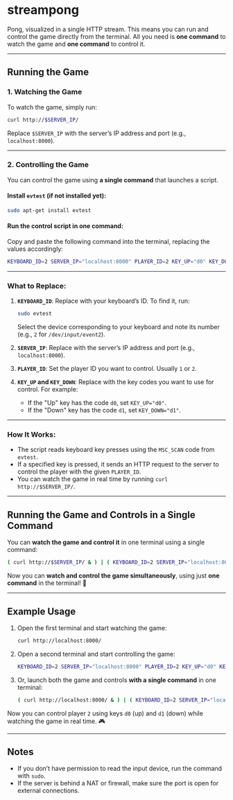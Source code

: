 # streampong  

Pong, visualized in a single HTTP stream. This means you can run and control the game directly from the terminal. All you need is **one command** to watch the game and **one command** to control it.  

---

## Running the Game  

### 1. Watching the Game  
To watch the game, simply run:  
```bash
curl http://$SERVER_IP/
```  
Replace `$SERVER_IP` with the server’s IP address and port (e.g., `localhost:8000`).  

---

### 2. Controlling the Game  
You can control the game using **a single command** that launches a script.  

#### Install `evtest` (if not installed yet):  
```bash
sudo apt-get install evtest
```  

#### Run the control script in one command:  
Copy and paste the following command into the terminal, replacing the values accordingly:  
```bash
KEYBOARD_ID=2 SERVER_IP="localhost:8000" PLAYER_ID=2 KEY_UP="d0" KEY_DOWN="d1" bash -c 'declare -A key_map; key_map["$KEY_UP"]="up"; key_map["$KEY_DOWN"]="down"; while true; do key_code=$(sudo evtest /dev/input/event$KEYBOARD_ID | grep -m 1 "MSC_SCAN" | awk '\''{print $8}'\''); if [ -n "$key_code" ]; then action=${key_map["$key_code"]}; if [ -n "$action" ]; then curl -s "http://$SERVER_IP/move/$PLAYER_ID/$action" > /dev/null; fi; fi; sleep 0.001; done'
```  

---

### What to Replace:  
1. **`KEYBOARD_ID`**: Replace with your keyboard’s ID. To find it, run:  
   ```bash
   sudo evtest
   ```  
   Select the device corresponding to your keyboard and note its number (e.g., `2` for `/dev/input/event2`).  

2. **`SERVER_IP`**: Replace with the server’s IP address and port (e.g., `localhost:8000`).  

3. **`PLAYER_ID`**: Set the player ID you want to control. Usually `1` or `2`.  

4. **`KEY_UP` and `KEY_DOWN`**: Replace with the key codes you want to use for control. For example:  
   - If the "Up" key has the code `d0`, set `KEY_UP="d0"`.  
   - If the "Down" key has the code `d1`, set `KEY_DOWN="d1"`.  

---

### How It Works:  
- The script reads keyboard key presses using the `MSC_SCAN` code from `evtest`.  
- If a specified key is pressed, it sends an HTTP request to the server to control the player with the given `PLAYER_ID`.  
- You can watch the game in real time by running `curl http://$SERVER_IP/`.  

---

## Running the Game and Controls in a Single Command  
You can **watch the game and control it** in one terminal using a single command:  

```bash
( curl http://$SERVER_IP/ & ) | ( KEYBOARD_ID=2 SERVER_IP="localhost:8000" PLAYER_ID=2 KEY_UP="d0" KEY_DOWN="d1" bash -c 'declare -A key_map; key_map["$KEY_UP"]="up"; key_map["$KEY_DOWN"]="down"; while true; do key_code=$(sudo evtest /dev/input/event$KEYBOARD_ID | grep -m 1 "MSC_SCAN" | awk '\''{print $8}'\''); if [ -n "$key_code" ]; then action=${key_map["$key_code"]}; if [ -n "$action" ]; then curl -s "http://$SERVER_IP/move/$PLAYER_ID/$action" > /dev/null; fi; fi; sleep 0.001; done' )
```  

Now you can **watch and control the game simultaneously**, using just **one command** in the terminal! 🚀  

---

## Example Usage  
1. Open the first terminal and start watching the game:  
   ```bash
   curl http://localhost:8000/
   ```  

2. Open a second terminal and start controlling the game:  
   ```bash
   KEYBOARD_ID=2 SERVER_IP="localhost:8000" PLAYER_ID=2 KEY_UP="d0" KEY_DOWN="d1" bash -c 'declare -A key_map; key_map["$KEY_UP"]="up"; key_map["$KEY_DOWN"]="down"; while true; do key_code=$(sudo evtest /dev/input/event$KEYBOARD_ID | grep -m 1 "MSC_SCAN" | awk '\''{print $8}'\''); if [ -n "$key_code" ]; then action=${key_map["$key_code"]}; if [ -n "$action" ]; then curl -s "http://$SERVER_IP/move/$PLAYER_ID/$action" > /dev/null; fi; fi; sleep 0.001; done'
   ```  

3. Or, launch both the game and controls **with a single command** in one terminal:  
   ```bash
   ( curl http://localhost:8000/ & ) | ( KEYBOARD_ID=2 SERVER_IP="localhost:8000" PLAYER_ID=2 KEY_UP="d0" KEY_DOWN="d1" bash -c 'declare -A key_map; key_map["$KEY_UP"]="up"; key_map["$KEY_DOWN"]="down"; while true; do key_code=$(sudo evtest /dev/input/event$KEYBOARD_ID | grep -m 1 "MSC_SCAN" | awk '\''{print $8}'\''); if [ -n "$key_code" ]; then action=${key_map["$key_code"]}; if [ -n "$action" ]; then curl -s "http://$SERVER_IP/move/$PLAYER_ID/$action" > /dev/null; fi; fi; sleep 0.001; done' )
   ```  

Now you can control player `2` using keys `d0` (up) and `d1` (down) while watching the game in real time. 🎮  

---

## Notes  
- If you don’t have permission to read the input device, run the command with `sudo`.  
- If the server is behind a NAT or firewall, make sure the port is open for external connections.